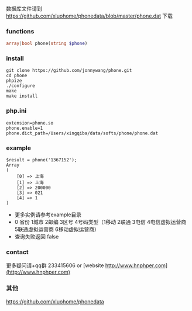 
数据库文件请到 https://github.com/xluohome/phonedata/blob/master/phone.dat  下载

### functions
```php
array|bool phone(string $phone)
```

### install
```
git clone https://github.com/jonnywang/phone.git
cd phone
phpize
./configure
make
make install
```

### php.ini
```
extension=phone.so
phone.enable=1
phone.dict_path=/Users/xingqiba/data/softs/phone/phone.dat
```

### example
```
$result = phone('1367152');
Array
(
    [0] => 上海
    [1] => 上海
    [2] => 200000
    [3] => 021
    [4] => 1
)
```
 * 更多实例请参考example目录
 * 0 省份 1城市 2邮编 3区号 4号码类型（1移动 2联通 3电信 4电信虚拟运营商 5联通虚拟运营商 6移动虚拟运营商）
 * 查询失败返回 false

### contact
更多疑问请+qq群 233415606 or [website http://www.hnphper.com](http://www.hnphper.com)

### 其他
https://github.com/xluohome/phonedata
